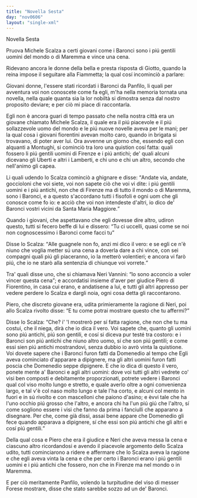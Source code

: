 ```yaml
---
title: "Novella Sesta"
day: "nov0606"
layout: "single-xml"
---
```

<div id="nov0606" type="novella" who="fiammetta">
<head>Novella Sesta</head>
<argument>
<p>
<milestone id="p06060001"/>Pruova 
            <name persref="michelescalza" type="person">Michele Scalza</name> a certi giovani come i Baronci sono i piú gentili uomini del mondo o di 
            <name placeref="maremma" type="place">Maremma</name> e vince una cena.</p>
</argument>
<div3 type="commentary" who="author">
<p>
<milestone id="p06060002"/>Ridevano ancora le donne della bella e presta risposta di 
            <name persref="giotto" type="person">Giotto</name>, quando la 
            <name persref="elissa" type="person">reina</name> impose il seguitare alla 
            <name persref="fiammetta" type="person">Fiammetta</name>; la qual cosí incominciò a parlare:</p>
</div3>
<div3 type="commentary" who="fiammetta">
<p>
<milestone id="p06060003"/>Giovani donne, l'essere stati ricordati i Baronci da 
            <name persref="panfilo" type="person">Panfilo</name>, li quali per avventura voi non conoscete come fa egli, m'ha nella memoria tornata una novella, nella quale quanta sia la lor nobiltà si dimostra senza dal nostro proposito deviare; e per ciò mi piace di raccontarla.</p>
</div3>
<p>
<milestone id="p06060004"/>Egli non è ancora guari di tempo passato che nella nostra città era un giovane chiamato 
          <name persref="michelescalza" type="person">Michele Scalza</name>, il quale era il piú piacevole e il piú sollazzevole uomo del mondo e le piú nuove novelle aveva per le mani; per la qual cosa i giovani fiorentini avevan molto caro, quando in brigata si trovavano, di poter aver lui.
          <milestone id="p06060005"/>Ora avvenne un giorno che, essendo egli con alquanti a 
          <name placeref="montughi" type="place">Montughi</name>, si cominciò tra loro una quistion cosí fatta: quali fossero li piú gentili uomini di 
          <name placeref="firenze" type="place">Firenze</name> e i piú antichi; de' quali alcuni dicevano gli Uberti e altri i Lamberti, e chi uno e chi un altro, secondo che nell'animo gli capea.</p>
<p>
<milestone id="p06060006"/>Li quali udendo lo Scalza cominciò a ghignare e disse: 
          <q direct="unspecified" who="michelescalza">Andate via, andate, goccioloni che voi siete, voi non sapete ciò che voi vi dite: i piú gentili uomini e i piú antichi, non che di 
          <name placeref="firenze" type="place">Firenze</name> ma di tutto il mondo o di 
          <name placeref="maremma" type="place">Maremma</name>, sono i Baronci, e a questo s'accordano tutti i fisofoli e ogni uom che gli conosce come fo io: e acciò che voi non intendeste d'altri, io dico de' Baronci vostri vicini da 
          <name placeref="santamariamaggiore" type="place">Santa Maria Maggiore.</name></q></p>
<p>
<milestone id="p06060007"/>Quando i giovani, che aspettavano che egli dovesse dire altro, udiron questo, tutti si fecero beffe di lui e dissero: 
          <q direct="unspecified" who="brigata-0606">Tu ci uccelli, quasi come se noi non cognoscessimo i Baronci come facci tu</q></p>
<p>
<milestone id="p06060008"/>Disse lo 
          <name persref="michelescalza" type="person">Scalza</name>: 
          <q direct="unspecified" who="michelescalza">Alle guagnele non fo, anzi mi dico il vero: e se egli ce n'è niuno che voglia metter sú una cena a doverla dare a chi vince, con sei compagni quali piú gli piaceranno, io la metterò volentieri; e ancora vi farò piú, che io ne starò alla sentenzia di chiunque voi vorrete.</q></p>
<p>
<milestone id="p06060009"/>Tra' quali disse uno, che si chiamava 
          <name persref="nerivannini" type="person">Neri Vannini</name>: 
          <q direct="unspecified" who="nerivannini">Io sono acconcio a voler vincer questa cena</q>; e accordatisi insieme d'aver per giudice 
          <name persref="pierodifiorentino" type="person">Piero di Fiorentino</name>, in casa cui erano, e andatisene a lui, e tutti gli altri appresso per vedere perdere lo 
          <name persref="michelescalza" type="person">Scalza</name> e dargli noia, ogni cosa detta gli raccontarono.</p>
<p>
<milestone id="p06060010"/>
<name persref="pierodifiorentino" type="person">Piero</name>, che discreto giovane era, udita primieramente la ragione di 
          <name persref="nerivannini" type="person">Neri</name>, poi allo 
          <name persref="michelescalza" type="person">Scalza</name> rivolto disse: 
          <q direct="unspecified" who="pierodifiorentino">E tu come potrai mostrare questo che tu affermi?</q></p>
<p>
<milestone id="p06060011"/>Disse lo 
          <name persref="michelescalza" type="person">Scalza</name>: 
          <q direct="unspecified" who="michelescalza">Che? i' 'l mostrerò per sí fatta ragione, che non che tu ma costui, che il niega, dirà che io dica il vero.
          <milestone id="p06060012"/>Voi sapete che, quanto gli uomini sono piú antichi, piú son gentili, e cosí si diceva pur testé tra costoro: e i Baronci son piú antichi che niuno altro uomo, sí che son piú gentili; e come essi sien piú antichi mostrandovi, senza dubbio io avrò vinta la quistione.
          <milestone id="p06060013"/>Voi dovete sapere che i Baronci furon fatti da Domenedio al tempo che Egli aveva cominciato d'apparare a dipignere, ma gli altri uomini furon fatti poscia che Domenedio seppe dipignere.
          <milestone id="p06060014"/>E che io dica di questo il vero, ponete mente a' Baronci e agli altri uomini: dove voi tutti gli altri vedrete co' visi ben composti e debitamente proporzionati, potrete vedere i Baronci qual col viso molto lungo e stretto, e quale averlo oltre a ogni convenienza largo, e tal v'è col naso molto lungo e tale l'ha corto, e alcuni col mento in fuori e in sú rivolto e con mascelloni che paiono d'asino; e èvvi tale che ha l'uno occhio piú grosso che l'altro, e ancora chi ha l'un piú giú che l'altro, sí come sogliono essere i visi che fanno da prima i fanciulli che apparano a disegnare.
          <milestone id="p06060015"/>Per che, come già dissi, assai bene appare che Domenedio gli fece quando apparava a dipignere, sí che essi son piú antichi che gli altri e cosí piú gentili.</q></p>
<p>
<milestone id="p06060016"/>Della qual cosa e 
          <name persref="pierodifiorentino" type="person">Piero</name> che era il giudice e 
          <name persref="nerivannini" type="person">Neri</name> che aveva messa la cena e ciascuno altro ricordandosi e avendo il piacevole argomento dello 
          <name persref="michelescalza" type="person">Scalza</name> udito, tutti cominciarono a ridere e affermare che lo 
          <name persref="michelescalza" type="person">Scalza</name> aveva la ragione e che egli aveva vinta la cena e che per certo i Baronci erano i piú gentili uomini e i piú antichi che fossero, non che in 
          <name placeref="firenze" type="place">Firenze</name> ma nel mondo o in 
          <name placeref="maremma" type="place">Maremma</name>.</p>
<p>
<milestone id="p06060017"/>E per ciò meritamente 
          <name persref="panfilo" type="person">Panfilo</name>, volendo la turpitudine del viso di messer 
          <name persref="forese" type="person">Forese</name> mostrare, disse che stato sarebbe sozzo ad un de' Baronci.</p>
</div>